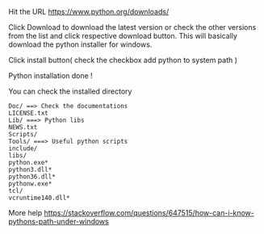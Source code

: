 
Hit the URL
https://www.python.org/downloads/

Click Download to download the latest version or check the other versions from the list and click respective download button. This will basically download the python installer for windows.

Click install button( check the checkbox add python to system path )

Python installation done !


You can check the installed directory
```DLLs/  
Doc/ ==> Check the documentations  
LICENSE.txt  
Lib/ ===> Python libs  
NEWS.txt  
Scripts/  
Tools/ ===> Useful python scripts  
include/  
libs/  
python.exe*  
python3.dll*  
python36.dll*  
pythonw.exe*  
tcl/  
vcruntime140.dll*
```


More help
https://stackoverflow.com/questions/647515/how-can-i-know-pythons-path-under-windows
